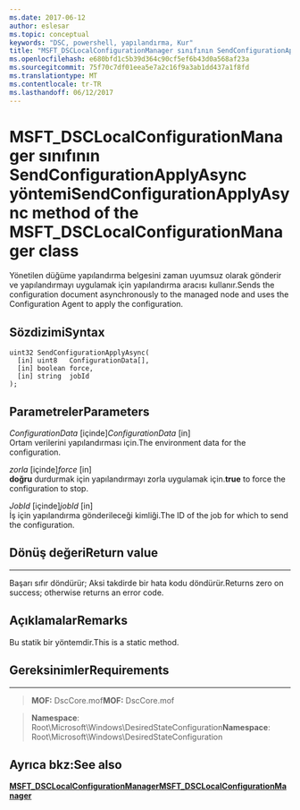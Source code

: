 ```yaml
---
ms.date: 2017-06-12
author: eslesar
ms.topic: conceptual
keywords: "DSC, powershell, yapılandırma, Kur"
title: "MSFT_DSCLocalConfigurationManager sınıfının SendConfigurationApplyAsync yöntemi"
ms.openlocfilehash: e680bfd1c5b39d364c90cf5ef6b43d0a568af23a
ms.sourcegitcommit: 75f70c7df01eea5e7a2c16f9a3ab1dd437a1f8fd
ms.translationtype: MT
ms.contentlocale: tr-TR
ms.lasthandoff: 06/12/2017
---
```

# <a name="sendconfigurationapplyasync-method-of-the-msftdsclocalconfigurationmanager-class"></a><span data-ttu-id="ffcdb-103">MSFT_DSCLocalConfigurationManager sınıfının SendConfigurationApplyAsync yöntemi</span><span class="sxs-lookup"><span data-stu-id="ffcdb-103">SendConfigurationApplyAsync method of the MSFT_DSCLocalConfigurationManager class</span></span>

<span data-ttu-id="ffcdb-104">Yönetilen düğüme yapılandırma belgesini zaman uyumsuz olarak gönderir ve yapılandırmayı uygulamak için yapılandırma aracısı kullanır.</span><span class="sxs-lookup"><span data-stu-id="ffcdb-104">Sends the configuration document asynchronously to the managed node and uses the Configuration Agent to apply the configuration.</span></span>

<a name="syntax"></a><span data-ttu-id="ffcdb-105">Sözdizimi</span><span class="sxs-lookup"><span data-stu-id="ffcdb-105">Syntax</span></span>
------

```mof
uint32 SendConfigurationApplyAsync(
  [in] uint8   ConfigurationData[],
  [in] boolean force,
  [in] string  jobId
);
```

<a name="parameters"></a><span data-ttu-id="ffcdb-106">Parametreler</span><span class="sxs-lookup"><span data-stu-id="ffcdb-106">Parameters</span></span>
----------

<span data-ttu-id="ffcdb-107">*ConfigurationData* \[içinde\]</span><span class="sxs-lookup"><span data-stu-id="ffcdb-107">*ConfigurationData* \[in\]</span></span>  
<span data-ttu-id="ffcdb-108">Ortam verilerini yapılandırması için.</span><span class="sxs-lookup"><span data-stu-id="ffcdb-108">The environment data for the configuration.</span></span>

<span data-ttu-id="ffcdb-109">*zorla* \[içinde\]</span><span class="sxs-lookup"><span data-stu-id="ffcdb-109">*force* \[in\]</span></span>  
<span data-ttu-id="ffcdb-110">**doğru** durdurmak için yapılandırmayı zorla uygulamak için.</span><span class="sxs-lookup"><span data-stu-id="ffcdb-110">**true** to force the configuration to stop.</span></span>

<span data-ttu-id="ffcdb-111">*JobId* \[içinde\]</span><span class="sxs-lookup"><span data-stu-id="ffcdb-111">*jobId* \[in\]</span></span>  
<span data-ttu-id="ffcdb-112">İş için yapılandırma gönderileceği kimliği.</span><span class="sxs-lookup"><span data-stu-id="ffcdb-112">The ID of the job for which to send the configuration.</span></span>

## <a name="return-value"></a><span data-ttu-id="ffcdb-113">Dönüş değeri</span><span class="sxs-lookup"><span data-stu-id="ffcdb-113">Return value</span></span>
------------

<span data-ttu-id="ffcdb-114">Başarı sıfır döndürür; Aksi takdirde bir hata kodu döndürür.</span><span class="sxs-lookup"><span data-stu-id="ffcdb-114">Returns zero on success; otherwise returns an error code.</span></span>

## <a name="remarks"></a><span data-ttu-id="ffcdb-115">Açıklamalar</span><span class="sxs-lookup"><span data-stu-id="ffcdb-115">Remarks</span></span>

<span data-ttu-id="ffcdb-116">Bu statik bir yöntemdir.</span><span class="sxs-lookup"><span data-stu-id="ffcdb-116">This is a static method.</span></span>

## <a name="requirements"></a><span data-ttu-id="ffcdb-117">Gereksinimler</span><span class="sxs-lookup"><span data-stu-id="ffcdb-117">Requirements</span></span>
------------
><span data-ttu-id="ffcdb-118">**MOF:** DscCore.mof</span><span class="sxs-lookup"><span data-stu-id="ffcdb-118">**MOF:** DscCore.mof</span></span>

><span data-ttu-id="ffcdb-119">**Namespace**: Root\Microsoft\Windows\DesiredStateConfiguration</span><span class="sxs-lookup"><span data-stu-id="ffcdb-119">**Namespace**: Root\Microsoft\Windows\DesiredStateConfiguration</span></span>


## <a name="see-also"></a><span data-ttu-id="ffcdb-120">Ayrıca bkz:</span><span class="sxs-lookup"><span data-stu-id="ffcdb-120">See also</span></span>


[<span data-ttu-id="ffcdb-121">**MSFT_DSCLocalConfigurationManager**</span><span class="sxs-lookup"><span data-stu-id="ffcdb-121">**MSFT_DSCLocalConfigurationManager**</span></span>](msft-dsclocalconfigurationmanager.md)


 

 



